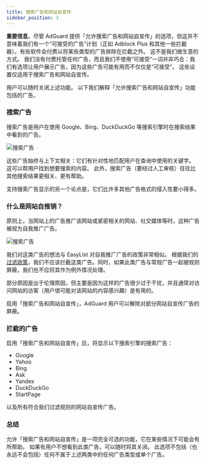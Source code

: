 ```yaml
---
title: 搜索广告和网站自宣传
sidebar_position: 3
---
```


**重要信息**。尽管 AdGuard 提供「允许搜索广告和网站自宣传」的选项，但这并不意味着我们有一个“可接受的广告”计划（正如 Adblock Plus 和其他一些拦截器）。有些软件会付费以将某些类型的广告排除在拦截之外。 这不是我们做生意的方式。 我们没有付费托管任何广告，而且我们不使用“可接受”一词并非巧合：我们有选项让用户展示广告，因为这些广告可能有用而不仅仅是“可接受”。 这些设置仅适用于搜索广告和网站自宣传。

用户可以随时关闭上述功能。 以下我们解释「允许搜索广告和网站自宣传」功能包括的广告。

### 搜索广告

搜索广告是用户在使用 Google、Bing、DuckDuckGo 等搜索引擎时在搜索结果中看到的广告。

![搜索广告](https://cdn.adtidy.org/content/kb/ad_blocker/general/googlead.jpg)

这些广告始终与上下文相关：它们有针对性地匹配用户在查询中使用的关键字。 这可以帮用户找到想要搜索的内容。 此外，搜索广告（要经过人工审核）往往比其他搜索结果更相关、更有帮助。

支持搜索广告显示的另一个论点是，它们比许多其他广告格式的侵入性要小得多。

### 什么是网站自推销？

原则上，当网站上的广告推广该网站或紧密相关的网站、社交媒体等时，这种广告被视为自我推广广告。

![搜索广告](https://cdn.adtidy.org/content/kb/ad_blocker/general/echodot.jpg)

我们对这类广告的想法与 EasyList 对自我推广广告的政策非常相似。 根据我们的[过滤政策](../filter-policy)，我们不应该拦截这类广告。同时，如果此类广告与常规广告一起被规则屏蔽，我们也不应将其作为例外情况处理。

部分原因是出于伦理原因，但主要是因为这样的广告很少过于干扰，并且通常对访问网站的访客（用户很可能对该网站的内容感兴趣）是有用的。

启用「搜索广告和网站自宣传」，AdGuard 用户可以解除对部分网站自宣传广告的屏蔽。

### 拦截的广告

启用「搜索广告和网站自宣传」后，将显示以下搜索引擎的搜索广告：

- Google
- Yahoo
- Bing
- Ask
- Yandex
- DuckDuckGo
- StartPage

以及所有符合我们过滤规则的网站自宣传广告。

### 总结

允许「搜索广告和网站自宣传」是一项完全可选的功能，它在某些情况下可能会有所帮助。 如果有用户不想看到此类广告，可以随时将其关闭。 此选项不包括（也永远不会包括）任何不属于上述两类中的任何广告类型或单个广告。
